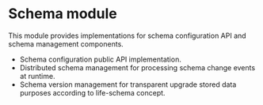 # Schema module

This module provides implementations for schema configuration API and schema management components.

* Schema configuration public API implementation.
* Distributed schema management for processing schema change events at runtime.
* Schema version management for transparent upgrade stored data purposes according to life-schema concept.